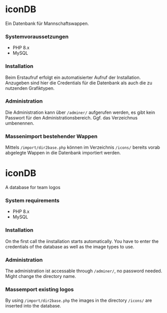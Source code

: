 # iconDB

Ein  Datenbank für Mannschaftswappen. 

### Systemvoraussetzungen
- PHP 8.x
- MySQL

### Installation
Beim Erstaufruf erfolgt ein automatisierter Aufruf der Installation. Anzugeben sind hier die Credentials für die Datenbank als auch die zu nutzenden Grafiktypen.

### Administration
Die Administration kann über `/adminer/` aufgerufen werden, es gibt kein Passwort für den Administrationsbereich. Ggf. das Verzeichnus umbenennen.

### Massenimport bestehender Wappen
Mittels `/import/dir2base.php` können im Verzeichnis `/icons/` bereits vorab abgelegte Wappen in die Datenbank importiert werden.


# iconDB

A database for team logos

### System requirements
- PHP 8.x
- MySQL

### Installation
On the first call the iinstallation starts automatically. You have to enter the credentials of the database as well as the image types to use.

### Administration
The administration ist accessable through `/adminer/`, no password needed. Might change the directory name.

### Massemport existing logos
By using `/import/dir2base.php` the images in the directory `/icons/` are inserted into the database.
